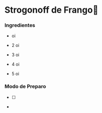 # Strogonoff de Frango:chicken:



### Ingredientes



- oi

- 2 oi

- 3 oi

- 4 oi

-  5 oi

  ### Modo de Preparo

- [ ]
- 
